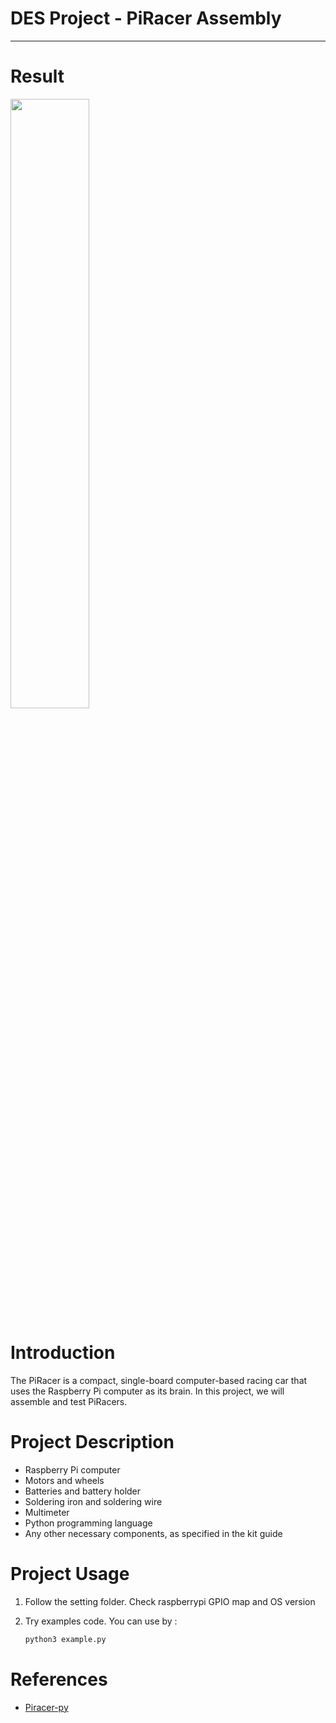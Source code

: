 # **DES Project - PiRacer Assembly**

---

# Result

<img src="https://github.com/dongdongO/SEA-ME_Embedded/blob/main/DES_PiRacer-Assembly/Images/result_image.png" width="50%" height="50%"/>

# Introduction

The PiRacer is a compact, single-board computer-based racing car that uses the Raspberry Pi computer as its brain. In this project, we will assemble and test PiRacers.

# Project Description

- Raspberry Pi computer
- Motors and wheels
- Batteries and battery holder
- Soldering iron and soldering wire
- Multimeter
- Python programming language
- Any other necessary components, as specified in the kit guide

# Project Usage

1. Follow the setting folder. Check raspberrypi GPIO map and OS version
2. Try examples code. You can use by :
    
    ```bash
    python3 example.py
    ```
    

# References

- [Piracer-py](https://github.com/twyleg/piracer_py)